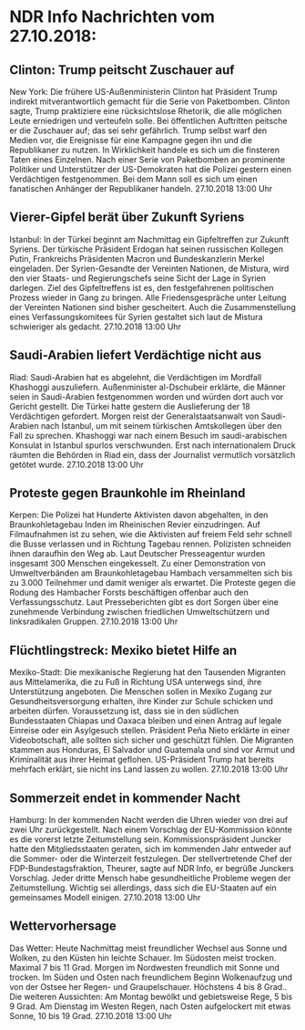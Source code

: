 # NDR Info Nachrichten vom 27.10.2018:


## Clinton: Trump peitscht Zuschauer auf
New York:	Die frühere US-Außenministerin Clinton hat Präsident Trump indirekt mitverantwortlich gemacht für die Serie von Paketbomben. Clinton sagte, Trump praktiziere eine rücksichtslose Rhetorik, die alle möglichen Leute erniedrigen und verteufeln solle. Bei öffentlichen Auftritten peitsche er die Zuschauer auf; das sei sehr gefährlich. Trump selbst warf den Medien vor, die Ereignisse für eine Kampagne gegen ihn und die Republikaner zu nutzen. In Wirklichkeit handele es sich um die finsteren Taten eines Einzelnen. Nach einer Serie von Paketbomben an prominente Politiker und Unterstützer der US-Demokraten hat die Polizei gestern einen Verdächtigen festgenommen. Bei dem Mann soll es sich um einen fanatischen Anhänger der Republikaner handeln. 27.10.2018 13:00 Uhr 

## Vierer-Gipfel berät über Zukunft Syriens
Istanbul: In der Türkei beginnt am Nachmittag ein Gipfeltreffen zur Zukunft Syriens. Der türkische Präsident Erdogan hat seinen russischen Kollegen Putin, Frankreichs Präsidenten Macron und Bundeskanzlerin Merkel eingeladen. Der Syrien-Gesandte der Vereinten Nationen, de Mistura, wird den vier Staats- und Regierungschefs seine Sicht der Lage in Syrien darlegen. Ziel des Gipfeltreffens ist es, den festgefahrenen politischen Prozess wieder in Gang zu bringen. Alle Friedensgespräche unter Leitung der Vereinten Nationen sind bisher gescheitert. Auch die Zusammenstellung eines Verfassungskomitees für Syrien gestaltet sich laut de Mistura schwieriger als gedacht. 27.10.2018 13:00 Uhr 

## Saudi-Arabien liefert Verdächtige nicht aus
Riad: Saudi-Arabien hat es abgelehnt, die Verdächtigen im Mordfall Khashoggi auszuliefern. Außenminister al-Dschubeir erklärte, die Männer seien in Saudi-Arabien festgenommen worden und würden dort auch vor Gericht gestellt. Die Türkei hatte gestern die Auslieferung der 18 Verdächtigen gefordert. Morgen reist der Generalstaatsanwalt von Saudi-Arabien nach Istanbul, um mit seinem türkischen Amtskollegen über den Fall zu sprechen. Khashoggi war nach einem Besuch im saudi-arabischen Konsulat in Istanbul spurlos verschwunden. Erst nach internationalem Druck räumten die Behörden in Riad ein, dass der Journalist vermutlich vorsätzlich getötet wurde. 27.10.2018 13:00 Uhr 

## Proteste gegen Braunkohle im Rheinland
Kerpen: Die Polizei hat Hunderte Aktivisten davon abgehalten, in den Braunkohletagebau Inden im Rheinischen Revier einzudringen. Auf Filmaufnahmen ist zu sehen, wie die Aktivisten auf freiem Feld sehr schnell die Busse verlassen und in Richtung Tagebau rennen. Polizisten schneiden ihnen daraufhin den Weg ab. Laut Deutscher Presseagentur wurden insgesamt 300 Menschen eingekesselt. Zu einer Demonstration von Umweltverbänden am Braunkohletagebau Hambach versammelten sich bis zu 3.000 Teilnehmer und damit weniger als erwartet. Die Proteste gegen die Rodung des Hambacher Forsts beschäftigen offenbar auch den Verfassungsschutz. Laut Presseberichten gibt es dort Sorgen über eine zunehmende Verbindung zwischen friedlichen Umweltschützern und linksradikalen Gruppen. 27.10.2018 13:00 Uhr 

## Flüchtlingstreck: Mexiko bietet Hilfe an
Mexiko-Stadt: Die mexikanische Regierung hat den Tausenden Migranten aus Mittelamerika, die zu Fuß in Richtung USA unterwegs sind, ihre Unterstützung angeboten. Die Menschen sollen in Mexiko Zugang zur Gesundheitsversorgung erhalten, ihre Kinder zur Schule schicken und arbeiten dürfen. Voraussetzung ist, dass sie in den südlichen Bundesstaaten Chiapas und Oaxaca bleiben und einen Antrag auf legale Einreise oder ein Asylgesuch stellen. Präsident Peña Nieto erklärte in einer Videobotschaft, alle sollten sich sicher und geschützt fühlen. Die Migranten stammen aus Honduras, El Salvador und Guatemala und sind vor Armut und Kriminalität aus ihrer Heimat geflohen. US-Präsident Trump hat bereits mehrfach erklärt, sie nicht ins Land lassen zu wollen. 27.10.2018 13:00 Uhr 

## Sommerzeit endet in kommender Nacht
Hamburg: In der kommenden Nacht werden die Uhren wieder von drei auf zwei Uhr zurückgestellt. Nach einem Vorschlag der EU-Kommission könnte es die vorerst letzte Zeitumstellung sein. Kommissionspräsident Juncker hatte den Mitgliedsstaaten geraten, sich im kommenden Jahr entweder auf die Sommer- oder die Winterzeit festzulegen. Der stellvertretende Chef der FDP-Bundestagsfraktion, Theurer, sagte auf NDR Info, er begrüße Junckers Vorschlag. Jeder dritte Mensch habe gesundheitliche Probleme wegen der Zeitumstellung. Wichtig sei allerdings, dass sich die EU-Staaten auf ein gemeinsames Modell einigen. 27.10.2018 13:00 Uhr 

## Wettervorhersage
Das Wetter: Heute Nachmittag meist freundlicher Wechsel aus Sonne und Wolken, zu den Küsten hin leichte Schauer. Im Südosten meist trocken. Maximal 7 bis 11 Grad. Morgen im Nordwesten freundlich mit Sonne und trocken. Im Süden und Osten nach freundlichem Beginn Wolkenaufzug und von der Ostsee her Regen- und Graupelschauer. Höchstens 4 bis 8 Grad.. Die weiteren Aussichten:
Am Montag bewölkt und gebietsweise Rege, 5 bis 9 Grad. Am Dienstag im Westen Regen, nach Osten aufgelockert mit etwas Sonne, 10 bis 19 Grad. 27.10.2018 13:00 Uhr 
